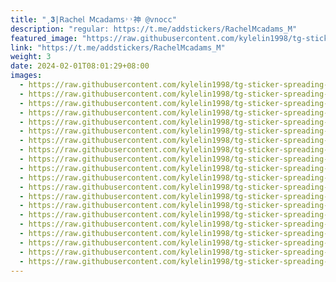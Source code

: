 ```yaml
---
title: "͵𝟑|𝖱𝖺𝖼𝗁𝖾𝗅 𝖬𝖼𝖺𝖽𝖺𝗆𝗌˒˒神 @vnocc"
description: "regular: https://t.me/addstickers/RachelMcadams_M"
featured_image: "https://raw.githubusercontent.com/kylelin1998/tg-sticker-spreading-worldwide-images/main/img/9aa60f72-1aa6-41e2-94e3-3592f2417d4a.jpg"
link: "https://t.me/addstickers/RachelMcadams_M"
weight: 3
date: 2024-02-01T08:01:29+08:00
images:
  - https://raw.githubusercontent.com/kylelin1998/tg-sticker-spreading-worldwide-images/main/img/9aa60f72-1aa6-41e2-94e3-3592f2417d4a.jpg
  - https://raw.githubusercontent.com/kylelin1998/tg-sticker-spreading-worldwide-images/main/img/391d6d71-0c8f-448f-90d4-62ee31ab42d3.jpg
  - https://raw.githubusercontent.com/kylelin1998/tg-sticker-spreading-worldwide-images/main/img/79395859-8195-4a10-9cb1-e1cf42767a4f.jpg
  - https://raw.githubusercontent.com/kylelin1998/tg-sticker-spreading-worldwide-images/main/img/86f7dd20-3887-4c54-a976-6cfc242f4385.jpg
  - https://raw.githubusercontent.com/kylelin1998/tg-sticker-spreading-worldwide-images/main/img/68a01cb5-9808-45b0-8112-0f139a90b5a2.jpg
  - https://raw.githubusercontent.com/kylelin1998/tg-sticker-spreading-worldwide-images/main/img/b4241acc-d6fe-4731-92ca-0d550a4898c3.jpg
  - https://raw.githubusercontent.com/kylelin1998/tg-sticker-spreading-worldwide-images/main/img/0d611001-6d82-43d0-ae07-2117334b0dcf.jpg
  - https://raw.githubusercontent.com/kylelin1998/tg-sticker-spreading-worldwide-images/main/img/d90e3f61-b31c-4325-9eda-e8772aef49c9.jpg
  - https://raw.githubusercontent.com/kylelin1998/tg-sticker-spreading-worldwide-images/main/img/3a3faf7a-794c-4f24-a312-4be3454ddd71.jpg
  - https://raw.githubusercontent.com/kylelin1998/tg-sticker-spreading-worldwide-images/main/img/64ed20f9-6271-4a49-af4a-b89abb95208c.jpg
  - https://raw.githubusercontent.com/kylelin1998/tg-sticker-spreading-worldwide-images/main/img/d39c4cde-dcec-4bb9-8f1a-8fe51163454f.jpg
  - https://raw.githubusercontent.com/kylelin1998/tg-sticker-spreading-worldwide-images/main/img/4a19f9e8-c2f6-4fdc-94d6-fbd9dcd29248.jpg
  - https://raw.githubusercontent.com/kylelin1998/tg-sticker-spreading-worldwide-images/main/img/68963355-9cf8-44cb-9c86-8a0d687fbe99.jpg
  - https://raw.githubusercontent.com/kylelin1998/tg-sticker-spreading-worldwide-images/main/img/7777e897-2308-4120-b43b-e716150153f7.jpg
  - https://raw.githubusercontent.com/kylelin1998/tg-sticker-spreading-worldwide-images/main/img/85e7165e-d263-495a-a458-90815c144b6a.jpg
  - https://raw.githubusercontent.com/kylelin1998/tg-sticker-spreading-worldwide-images/main/img/a88cb77f-48c9-4efb-b70b-87cd174634a6.jpg
  - https://raw.githubusercontent.com/kylelin1998/tg-sticker-spreading-worldwide-images/main/img/2a0a5362-7fca-4bcd-a9f1-d4fd48275d1e.jpg
  - https://raw.githubusercontent.com/kylelin1998/tg-sticker-spreading-worldwide-images/main/img/de41580a-94c4-4dc9-b70a-e08be45b1c0d.jpg
  - https://raw.githubusercontent.com/kylelin1998/tg-sticker-spreading-worldwide-images/main/img/797fa89f-cdd6-41c7-b81a-5c0ba3ccabe0.jpg
  - https://raw.githubusercontent.com/kylelin1998/tg-sticker-spreading-worldwide-images/main/img/afb18eb5-f7c4-4975-af93-5e9e67857a34.jpg
---
```

